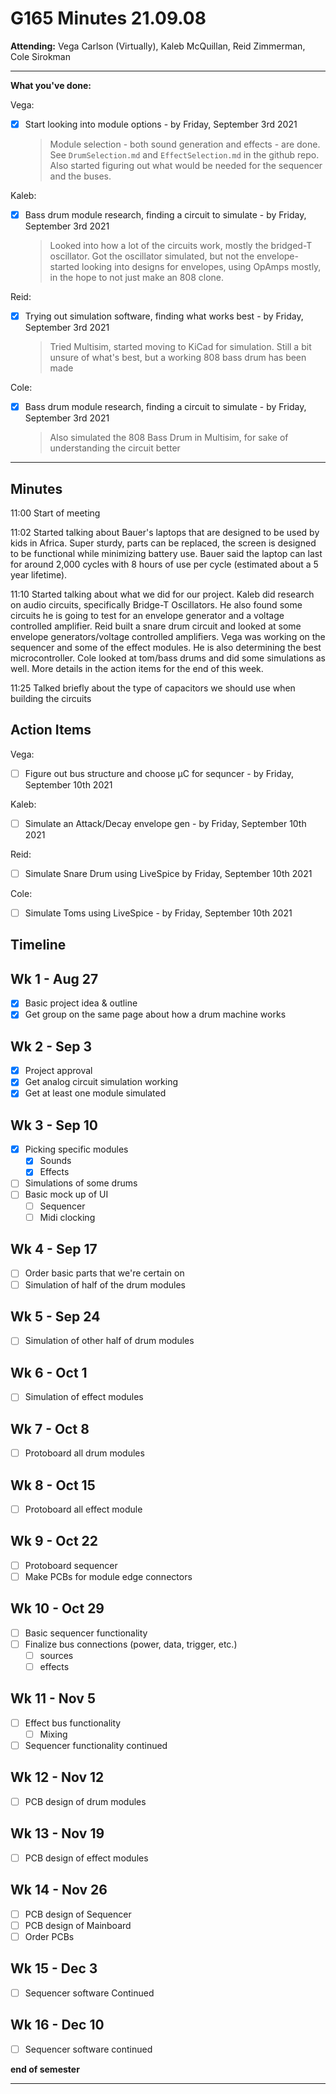 # G165 Minutes 21.09.08

**Attending:** Vega Carlson (Virtually), Kaleb McQuillan, Reid Zimmerman, Cole Sirokman

---

**What you've done:**

Vega:

- [x] Start looking into module options - by Friday, September 3rd 2021

  > Module selection - both sound generation and effects - are done. See `DrumSelection.md` and `EffectSelection.md` in the github repo. Also started figuring out what would be needed for the sequencer and the buses.

Kaleb:

- [x] Bass drum module research, finding a circuit to simulate - by Friday, September 3rd 2021

  > Looked into how a lot of the circuits work, mostly the bridged-T oscillator. Got the oscillator simulated, but not the envelope- started looking into designs for envelopes, using OpAmps mostly, in the hope to not just make an 808 clone.

Reid:

- [x] Trying out simulation software, finding what works best - by Friday, September 3rd 2021

  > Tried Multisim, started moving to KiCad for simulation. Still a bit unsure of what's best, but a working 808 bass drum has been made

Cole:

- [x] Bass drum module research, finding a circuit to simulate - by Friday, September 3rd 2021

  > Also simulated the 808 Bass Drum in Multisim, for sake of understanding the circuit better

---

## Minutes

11:00 Start of meeting

11:02 Started talking about Bauer's laptops that are designed to be used by kids in Africa. Super sturdy, parts can be replaced, the screen is designed to be functional while minimizing battery use. Bauer said the laptop can last for around 2,000 cycles with 8 hours of use per cycle (estimated about a 5 year lifetime).

11:10 Started talking about what we did for our project. Kaleb did research on audio circuits, specifically Bridge-T Oscillators. He also found some circuits he is going to test for an envelope generator and a voltage controlled amplifier. Reid built a snare drum circuit and looked at some envelope generators/voltage controlled amplifiers. Vega was working on the sequencer and some of the effect modules. He is also determining the best microcontroller. Cole looked at tom/bass drums and did some simulations as well. More details in the action items for the end of this week. 

11:25 Talked briefly about the type of capacitors we should use when building the circuits



## Action Items

Vega:

- [ ] Figure out bus structure and choose μC for sequncer - by Friday, September 10th 2021

Kaleb:

- [ ] Simulate an Attack/Decay envelope gen - by Friday, September 10th 2021

Reid:

- [ ] Simulate Snare Drum using LiveSpice by Friday, September 10th 2021

Cole:

- [ ] Simulate Toms using LiveSpice - by Friday, September 10th 2021

## Timeline

## Wk 1 - Aug 27

- [x] Basic project idea & outline
- [x] Get group on the same page about how a drum machine works

## Wk 2 - Sep 3

- [x] Project approval
- [x] Get analog circuit simulation working
- [x] Get at least one module simulated

## Wk 3 - Sep 10

- [x] Picking specific modules
  - [x] Sounds
  - [x] Effects
- [ ] Simulations of some drums
- [ ] Basic mock up of UI
  - [ ] Sequencer
  - [ ] Midi clocking

## Wk 4 - Sep 17

- [ ] Order basic parts that we're certain on
- [ ] Simulation of half of the drum modules

## Wk 5 - Sep 24

- [ ] Simulation of other half of drum modules

## Wk 6 - Oct 1

- [ ] Simulation of effect modules

## Wk 7 - Oct 8

- [ ] Protoboard all drum modules

## Wk 8 - Oct 15

- [ ] Protoboard all effect module

## Wk 9 - Oct 22

- [ ] Protoboard sequencer
- [ ] Make PCBs for module edge connectors

## Wk 10 - Oct 29

- [ ] Basic sequencer functionality
- [ ] Finalize bus connections (power, data, trigger, etc.)
  - [ ] sources
  - [ ] effects

## Wk 11 - Nov 5

- [ ] Effect bus functionality
  - [ ] Mixing
- [ ] Sequencer functionality continued

## Wk 12 - Nov 12

- [ ] PCB design of drum modules

## Wk 13 - Nov 19

- [ ] PCB design of effect modules

## Wk 14 - Nov 26

- [ ] PCB design of Sequencer
- [ ] PCB design of Mainboard
- [ ] Order PCBs

## Wk 15 - Dec 3

- [ ] Sequencer software Continued

## Wk 16 - Dec 10

- [ ] Sequencer software continued 

**end of semester**

----